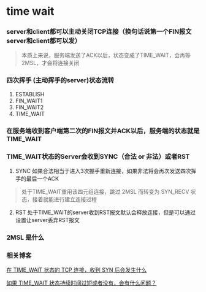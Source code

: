 # time wait

### server和client都可以主动关闭TCP连接（换句话说第一个FIN报文server和client都可以发）

> 本质上来说，服务端发送了ACK以后，状态变成了TIME_WAIT，会再等2MSL，才会将连接关闭

### 四次挥手 (主动挥手的server)状态流转 

1. ESTABLISH
2. FIN_WAIT1
3. FIN_WAIT2
4. TIME_WAIT


### 在服务端收到客户端第二次的FIN报文并ACK以后，服务端的状态就是TIME_WAIT

### TIME_WAIT状态的Server会收到SYNC（合法 or 非法）或者RST

1. SYNC  如果合法相当于进入3次握手重新连接，如果非法将会再次发送四次挥手的最后一个ACK

> 处于TIME_WAIT重用该四元组连接，跳过 2MSL 而转变为 SYN_RECV 状态，接着就能进行建立连接过程

2. RST  处于TIME_WAIT的server收到RST报文默认会释放连接，但是可以通过设置让server丢弃RST报文

### 2MSL 是什么

### 相关博客

[在 TIME_WAIT 状态的 TCP 连接，收到 SYN 后会发生什么](https://xiaolincoding.com/network/3_tcp/time_wait_recv_syn.html#%E5%85%88%E8%AF%B4%E7%BB%93%E8%AE%BA)

[如果 TIME_WAIT 状态持续时间过短或者没有，会有什么问题？](https://mp.weixin.qq.com/s?__biz=MzUxODAzNDg4NQ==&mid=2247502380&idx=1&sn=7b82818a5fb6f1127d17f0ded550c4bd&scene=21#wechat_redirect)



